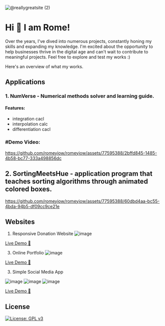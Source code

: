 
![@reallygreatsite (2)](https://github.com/romeyiow/romeyiow/assets/77595388/d46ee6a5-bc74-4bd8-bedd-0718986151ea)
<br>
# Hi 👋 I am Rome!
Over the years, I've dived into numerous projects, constantly honing my skills and expanding my knowledge. I'm excited about the opportunity to help businesses thrive in the digital age and can't wait to contribute to meaningful projects. Feel free to explore and test my works :)   

Here's an overview of what my works.

## Applications 
### 1. NumVerse - Numerical methods solver and learning guide.
#### Features:
- integration cacl 
- interpolation calc
- differentiation cacl
### #Demo Video: <br>
https://github.com/romeyiow/romeyiow/assets/77595388/2bffd845-1485-4b58-bc77-333a498856dc
## 2. SortingMeetsHue - application program that teaches sorting algorithms through animated colored boxes.
https://github.com/romeyiow/romeyiow/assets/77595388/60dbd4aa-bc55-4bda-94b5-df09cc9ce21e
## Websites
1. Responsive Donation Website
![image](https://github.com/romeyiow/romeyiow/assets/77595388/500fe8cb-b4bd-4953-8b4e-326ac1424b68)

[Live Demo 👀](https://jcidonationwebsite.netlify.app/home)

3. Online Portfolio
![image](https://github.com/romeyiow/romeyiow/assets/77595388/eb844bd6-34dd-41ad-8333-5d03a6921867)

[Live Demo 👀](https://leafy-mochi-001fb8.netlify.app/)

3. Simple Social Media App


![image](https://github.com/romeyiow/romeyiow/assets/77595388/9ab7ccb8-cb2e-4f43-9196-1e2338622307)
![image](https://github.com/romeyiow/romeyiow/assets/77595388/cf656901-08fc-412a-9ebf-5485af1a9803)
![image](https://github.com/romeyiow/romeyiow/assets/77595388/6b03e133-6072-48c6-8439-293b3a2b9df6)

[Live Demo 👀](https://wadprojers.netlify.app/index.html)
   
<!--

![image](https://github.com/romeyiow/romeyiow/assets/77595388/26fda329-8fcf-4dd9-b575-58701da619d8)
![image](https://github.com/romeyiow/romeyiow/assets/77595388/6b54d85b-8b55-4b97-8433-b623f2e87140)
![image](https://github.com/romeyiow/romeyiow/assets/77595388/42b655dc-1ce0-4a6b-bad6-ae4d84d05a06)
![image](https://github.com/romeyiow/romeyiow/assets/77595388/9f8ea3ea-1300-4e66-92ba-76ae49b63119)

https://youtu.be/9XVPOBkYM0w
## Watch the Video

[![Watch the video](assets/videos/tmb-numverse.png)](assets/videos/vokoscreenNG-2024-06-28_00-52-21.mp4)
### [👉Live Demo 👀](https://prxncxss03.github.io/freedom-board-front-end/)
## Hi there 👋
**romeyiow/romeyiow** is a ✨ _special_ ✨ repository because its `README.md` (this file) appears on your GitHub profile.

Here are some ideas to get you started:

- 🔭 I’m currently working on ...
- 🌱 I’m currently learning ...
- 👯 I’m looking to collaborate on ...
- 🤔 I’m looking for help with ...
- 💬 Ask me about ...
- 📫 How to reach me: ...
- 😄 Pronouns: ...
- ⚡ Fun fact: ...
-->
## License
[![License: GPL v3](https://img.shields.io/badge/License-GPLv3-blue.svg)](https://www.gnu.org/licenses/gpl-3.0)
